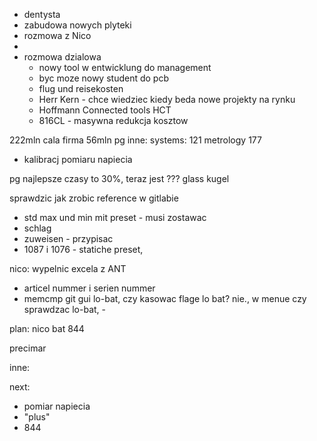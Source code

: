 - dentysta
- zabudowa nowych plyteki
- rozmowa z Nico
- 
- rozmowa dzialowa
	- nowy tool w entwicklung do management
	- byc moze nowy student do pcb
	- flug und reisekosten 
	- Herr Kern - chce wiedziec kiedy beda nowe projekty na rynku
	- Hoffmann Connected tools HCT
	- 816CL - masywna redukcja kosztow




222mln cala firma
56mln pg
inne:
systems: 121
metrology 177

- kalibracj pomiaru napiecia


pg najlepsze czasy to 30%, teraz jest ??? glass kugel

sprawdzic jak zrobic reference w gitlabie



- std max und min mit preset - musi zostawac
- schlag
- zuweisen - przypisac 
- 1087 i 1076 - statiche preset, 

nico:  wypelnic excela z ANT
- articel nummer i  serien nummer
- memcmp
git gui
lo-bat, czy kasowac flage lo bat? nie., w menue czy sprawdzac lo-bat, - 

plan:
nico
bat
844

precimar


inne:


next:
- pomiar napiecia
- "plus"
- 844